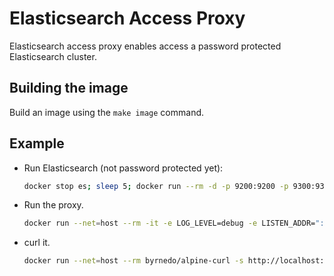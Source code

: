 # Elasticsearch Access Proxy

Elasticsearch access proxy enables access a password protected Elasticsearch cluster.

## Building the image

Build an image using the `make image` command.

## Example

- Run Elasticsearch (not password protected yet):

  ```bash
  docker stop es; sleep 5; docker run --rm -d -p 9200:9200 -p 9300:9300 -e "discovery.type=single-node" --name es docker.elastic.co/elasticsearch/elasticsearch:7.16.2
  ```

- Run the proxy.

  ```bash
  docker run --net=host --rm -it -e LOG_LEVEL=debug -e LISTEN_ADDR=":8080" -e ELASTIC_HOST=localhost -e ELASTIC_PORT=9200 -e ELASTIC_SCHEME=http --name eb-test tigera/es-proxy:latest
  ```

- curl it.

  ```bash
  docker run --net=host --rm byrnedo/alpine-curl -s http://localhost:8080/tigera_secure_ee_audit*/_search -v
  ```
